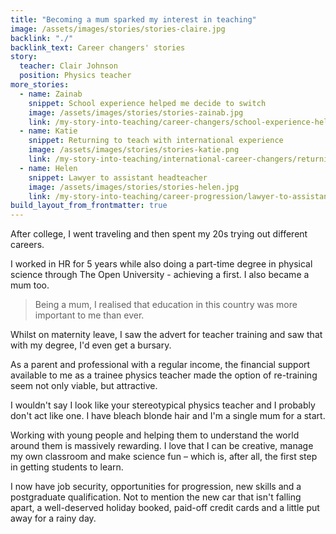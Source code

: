 ```yaml
---
title: "Becoming a mum sparked my interest in teaching"
image: /assets/images/stories/stories-claire.jpg
backlink: "./"
backlink_text: Career changers' stories
story:
  teacher: Clair Johnson
  position: Physics teacher
more_stories:
  - name: Zainab
    snippet: School experience helped me decide to switch
    image: /assets/images/stories/stories-zainab.jpg
    link: /my-story-into-teaching/career-changers/school-experience-helped-me-decide-to-switch
  - name: Katie
    snippet: Returning to teach with international experience
    image: /assets/images/stories/stories-katie.png
    link: /my-story-into-teaching/international-career-changers/returning-to-teaching-with-international-experience
  - name: Helen
    snippet: Lawyer to assistant headteacher
    image: /assets/images/stories/stories-helen.jpg
    link: /my-story-into-teaching/career-progression/lawyer-to-assistant-teacher
build_layout_from_frontmatter: true
---
```


After college, I went traveling and then spent my 20s trying out different careers.

I worked in HR for 5 years while also doing a part-time degree in physical science through The Open University - achieving a first. I also became a mum too.

> Being a mum, I realised that education in this country was more important to me than ever.

Whilst on maternity leave, I saw the advert for teacher training and saw that with my degree, I'd even get a bursary.

As a parent and professional with a regular income, the financial support available to me as a trainee physics teacher made the option of re-training seem not only viable, but attractive.

I wouldn't say I look like your stereotypical physics teacher and I probably don't act like one. I have bleach blonde hair and I'm a single mum for a start.

Working with young people and helping them to understand the world around them is massively rewarding. I love that I can be creative, manage my own classroom and make science fun – which is, after all, the first step in getting students to learn.

I now have job security, opportunities for progression, new skills and a postgraduate qualification. Not to mention the new car that isn't falling apart, a well-deserved holiday booked, paid-off credit cards and a little put away for a rainy day.
